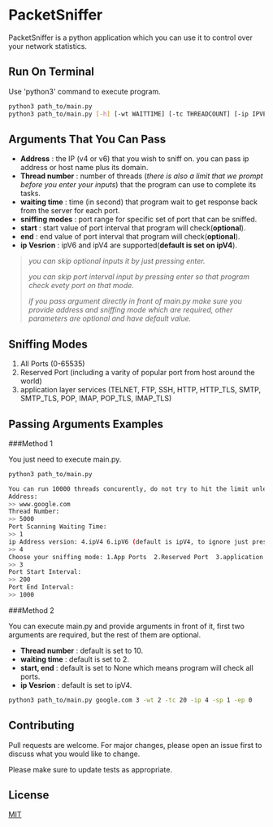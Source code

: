 # PacketSniffer

PacketSniffer is a python application which you can use it to
control over your network statistics.

## Run On Terminal

Use 'python3' command to execute program.
```bash
python3 path_to/main.py
python3 path_to/main.py [-h] [-wt WAITTIME] [-tc THREADCOUNT] [-ip IPVER] [-sp STARTPORT] [-ep ENDPORT] address mode
```

## Arguments That You Can Pass

- **Address** : the IP (v4 or v6) that you wish to sniff on. you can pass ip address or host name plus its domain.
- **Thread number** : number of threads (*_there is also a limit that we prompt before you enter your inputs_*) that the program can use to complete its tasks.
- **waiting time** : time (in second) that program wait to get response back from the server for each port.
- **sniffing modes** : port range for specific set of port that can be sniffed.
- **start** : start value of port interval that program will check(**optional**).
- **end** : end value of port interval that program will check(**optional**).
- **ip Vesrion** : ipV6 and ipV4 are supported(**default is set on ipV4**).

> *_you can skip optional inputs it by just pressing enter._*
>
> *_you can skip port interval input by pressing enter so that program check evety port on that mode._*
>
> *_if you pass argument directly in front of main.py make sure you provide address and sniffing mode which are required, other parameters are optional and have default value._*

## Sniffing Modes
1. All Ports (0-65535)
2. Reserved Port (including a varity of popular port from host around the world)
3. application layer services (TELNET, FTP, SSH, HTTP, HTTP_TLS, SMTP, SMTP_TLS, POP, IMAP, POP_TLS, IMAP_TLS)

## Passing Arguments Examples

###Method 1

You just need to execute main.py.

```bash
python3 path_to/main.py

You can run 10000 threads concurently, do not try to hit the limit unless there is no guarantee to work properly.
Address: 
>> www.google.com
Thread Number:
>> 5000
Port Scanning Waiting Time:
>> 1 
ip Address version: 4.ipV4 6.ipV6 (default is ipV4, to ignore just press enter)
>> 4
Choose your sniffing mode: 1.App Ports  2.Reserved Port  3.application layer services
>> 3
Port Start Interval: 
>> 200
Port End Interval: 
>> 1000
```

###Method 2

You can execute main.py and provide arguments in front of it, first two arguments are required, but the rest of them are optional.

- **Thread number** : default is set to 10.
- **waiting time** : default is set to 2.
- **start, end** : default is set to None which means program will check all ports.
- **ip Vesrion** : default is set to ipV4.

```bash
python3 path_to/main.py google.com 3 -wt 2 -tc 20 -ip 4 -sp 1 -ep 0
```

## Contributing
Pull requests are welcome. For major changes, please open an issue first to discuss what you would like to change.

Please make sure to update tests as appropriate.

## License
[MIT](https://choosealicense.com/licenses/mit/)